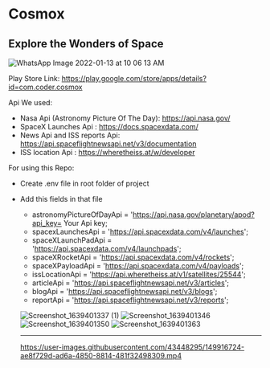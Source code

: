 # Cosmox

## Explore the Wonders of Space

![WhatsApp Image 2022-01-13 at 10 06 13 AM](https://user-images.githubusercontent.com/43448295/149914826-330f9e49-f4e6-4d50-904d-ceda54f670f0.jpeg)


Play Store Link: https://play.google.com/store/apps/details?id=com.coder.cosmox

Api We used:
   - Nasa Api (Astronomy Picture Of The Day): https://api.nasa.gov/
   - SpaceX Launches Api : https://docs.spacexdata.com/
   - News Api and ISS reports Api: https://api.spaceflightnewsapi.net/v3/documentation
   - ISS location Api : https://wheretheiss.at/w/developer
    
For using this Repo:
  - Create .env file in root folder of project
  -  Add this fields in that file
     - astronomyPictureOfDayApi = 'https://api.nasa.gov/planetary/apod?api_key= Your Api key; 
     - spacexLaunchesApi = 'https://api.spacexdata.com/v4/launches';
     - spaceXLaunchPadApi = 'https://api.spacexdata.com/v4/launchpads';
     - spaceXRocketApi = 'https://api.spacexdata.com/v4/rockets';
     - spaceXPayloadApi = 'https://api.spacexdata.com/v4/payloads';
     - issLocationApi = 'https://api.wheretheiss.at/v1/satellites/25544';
     - articleApi = 'https://api.spaceflightnewsapi.net/v3/articles';
     - blogApi = 'https://api.spaceflightnewsapi.net/v3/blogs';
     - reportApi = 'https://api.spaceflightnewsapi.net/v3/reports';


      ![Screenshot_1639401337 (1)](https://user-images.githubusercontent.com/43448295/149914118-46e3b6e3-fdf8-443a-b71a-2fce99a7907e.png)
      ![Screenshot_1639401346](https://user-images.githubusercontent.com/43448295/149914706-2a0a9094-4319-492f-a316-6b69aae50d56.png)
      ![Screenshot_1639401350](https://user-images.githubusercontent.com/43448295/149914741-fb12b520-0dae-4be3-a71a-059972325767.png)
      ![Screenshot_1639401363](https://user-images.githubusercontent.com/43448295/149914771-1effebd0-d0c8-4b3a-b2a8-6c5cda08baf3.png)
   
   
     ---
   

      https://user-images.githubusercontent.com/43448295/149916724-ae8f729d-ad6a-4850-8814-481f32498309.mp4

